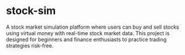 # stock-sim
A stock market simulation platform where users can buy and sell stocks using virtual money with real-time stock market data. This project is designed for beginners and finance enthusiasts to practice trading strategies risk-free.

